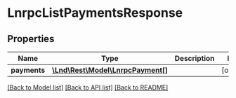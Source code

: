 # LnrpcListPaymentsResponse

## Properties
Name | Type | Description | Notes
------------ | ------------- | ------------- | -------------
**payments** | [**\Lnd\Rest\Model\LnrpcPayment[]**](LnrpcPayment.md) |  | [optional] 

[[Back to Model list]](../README.md#documentation-for-models) [[Back to API list]](../README.md#documentation-for-api-endpoints) [[Back to README]](../README.md)


